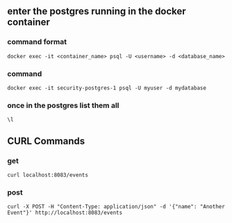 ## enter the postgres running in the docker container
### command format
`docker exec -it <container_name> psql -U <username> -d <database_name>
`
### command 
`docker exec -it security-postgres-1 psql -U myuser -d mydatabase`


### once in the postgres list them all

`\l`


## CURL Commands
### get
`curl localhost:8083/events
`
### post
`curl -X POST -H "Content-Type: application/json" -d '{"name": "Another Event"}' http://localhost:8083/events
`
